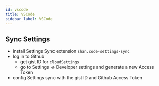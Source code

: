 ```yaml
---
id: vscode
title: VSCode
sidebar_label: VSCode
---
```


## Sync Settings

- install Settings Sync extension `shan.code-settings-sync`
- log in to Github
  - get gist ID for `cloudSettings`
  - go to Settings -> Developer settings and generate a new Access Token
- config Settings sync with the gist ID and Github Access Token
